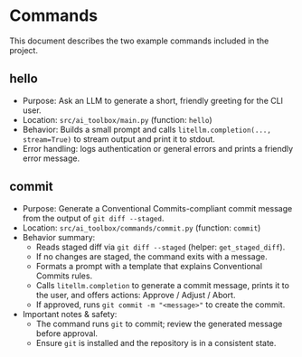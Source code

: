 # Commands

This document describes the two example commands included in the project.

## hello

- Purpose: Ask an LLM to generate a short, friendly greeting for the CLI user.
- Location: `src/ai_toolbox/main.py` (function: `hello`)
- Behavior: Builds a small prompt and calls `litellm.completion(..., stream=True)` to stream output and print it to stdout.
- Error handling: logs authentication or general errors and prints a friendly error message.

## commit

- Purpose: Generate a Conventional Commits-compliant commit message from the output of `git diff --staged`.
- Location: `src/ai_toolbox/commands/commit.py` (function: `commit`)
- Behavior summary:
  - Reads staged diff via `git diff --staged` (helper: `get_staged_diff`).
  - If no changes are staged, the command exits with a message.
  - Formats a prompt with a template that explains Conventional Commits rules.
  - Calls `litellm.completion` to generate a commit message, prints it to the user, and offers actions: Approve / Adjust / Abort.
  - If approved, runs `git commit -m "<message>"` to create the commit.
- Important notes & safety:
  - The command runs `git` to commit; review the generated message before approval.
  - Ensure `git` is installed and the repository is in a consistent state.
